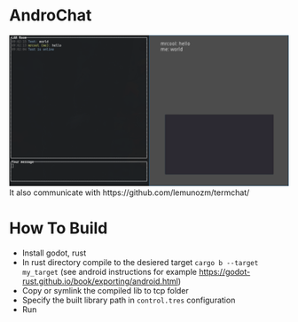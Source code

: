 # AndroChat
<img src="./androchat.png" width="200%" height="60%">
It also communicate with https://github.com/lemunozm/termchat/


# How To Build
- Install godot, rust
- In rust directory compile to the desiered target `cargo b --target my_target` (see android instructions for example https://godot-rust.github.io/book/exporting/android.html)
- Copy or symlink the compiled lib to tcp folder
- Specify the built library path in `control.tres` configuration
- Run

